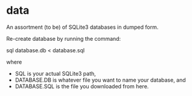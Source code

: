 # data
An assortment (to be) of SQLite3 databases in dumped form.

Re-create database by running the command:

sql database.db < database.sql

where
 * SQL is your actual SQLite3 path,
 * DATABASE.DB is whatever file you want to name your database, and
 * DATABASE.SQL is the file you downloaded from here.
